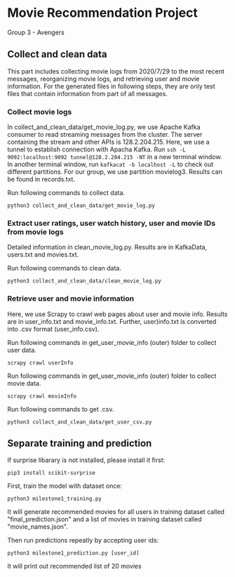 # Movie Recommendation Project
Group 3 - Avengers

## Collect and clean data

This part includes collecting movie logs from 2020/7/29 to the most recent messages, reorganizing movie logs, and retrieving user and movie information. For the generated files in following steps, they are only test files that contain information from part of all messages.

### Collect movie logs

In collect_and_clean_data/get_movie_log.py, we use Apache Kafka consumer to read streaming messages from the cluster. The server containing the stream and other APIs is 128.2.204.215. Here, we use a tunnel to establish connection with Apacha Kafka. Run `ssh -L 9092:localhost:9092 tunnel@128.2.204.215 -NT` in a new terminal window. In another terminal window, run `kafkacat -b localhost -L` to check out different partitions. For our group, we use partition movielog3. Results can be found in records.txt.

Run following commands to collect data.
	
	python3 collect_and_clean_data/get_movie_log.py 

### Extract user ratings, user watch history, user and movie IDs from movie logs
Detailed information in clean_movie_log.py. Results are in KafkaData, users.txt and movies.txt.

Run following commands to clean data.
	
	python3 collect_and_clean_data/clean_movie_log.py

### Retrieve user and movie information
Here, we use Scrapy to crawl web pages about user and movie info. Results are in user_info.txt and movie_info.txt. Further, user)info.txt is converted into .csv format (user_info.csv).

Run following commands in get_user_movie_info (outer) folder to collect user data.

	scrapy crawl userInfo

Run following commands in get_user_movie_info (outer) folder to collect movie data.

	scrapy crawl movieInfo

Run following commands to get .csv.
	
	python3 collect_and_clean_data/get_user_csv.py

## Separate training and prediction

If surprise libarary is not installed, please install it first:
	
	pip3 install scikit-surprise

First, train the model with dataset once:

	python3 milestone1_training.py

It will generate recommended movies for all users in training dataset called "final_prediction.json" and a list of movies in training dataset called "movie_names.json".

Then run predictions repeatly by accepting user ids:

	python3 milestone1_prediction.py [user_id]
	
It will print out recommended list of 20 movies
